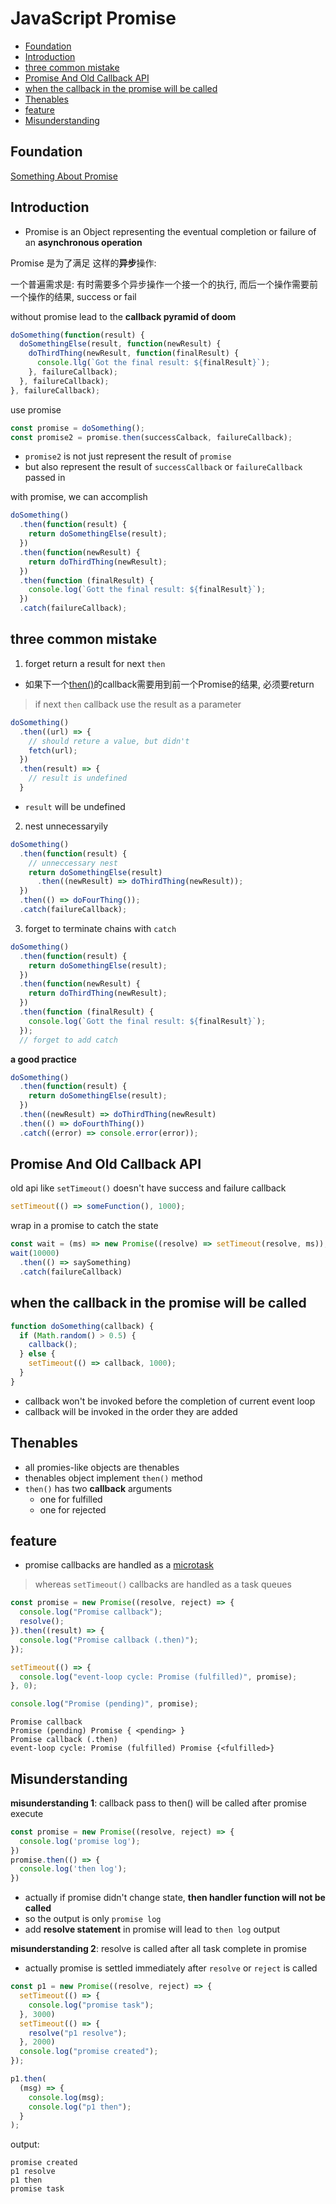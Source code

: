 # JavaScript Promise

- [Foundation](#foundation)
- [Introduction](#introduction)
- [three common mistake](#three-common-mistake)
- [Promise And Old Callback API](#promise-and-old-callback-api)
- [when the callback in the promise will be called](#when-the-callback-in-the-promise-will-be-called)
- [Thenables](#thenables)
- [feature](#feature)
- [Misunderstanding](#misunderstanding)

## Foundation

[Something About Promise](javascript-promise-foundation.md)

## Introduction

- Promise is an Object representing the eventual completion or failure of an **asynchronous operation**

Promise 是为了满足 这样的**异步**操作:

一个普遍需求是: 有时需要多个异步操作一个接一个的执行, 而后一个操作需要前一个操作的结果, success or fail

without promise lead to the **callback pyramid of doom**

```js
doSomething(function(result) {
  doSomethingElse(result, function(newResult) {
    doThirdThing(newResult, function(finalResult) {
      console.llg(`Got the final result: ${finalResult}`);
    }, failureCallback);
  }, failureCallback);
}, failureCallback);
```
use promise

```js
const promise = doSomething();
const promise2 = promise.then(successCalback, failureCallback);
```

- `promise2` is not just represent the result of `promise`
- but also represent the result of `successCallback` or `failureCallback` passed in

with promise, we can accomplish

```js
doSomething()
  .then(function(result) {
    return doSomethingElse(result);
  })
  .then(function(newResult) {
    return doThirdThing(newResult);
  })
  .then(function (finalResult) {
    console.log(`Gott the final result: ${finalResult}`);
  })
  .catch(failureCallback);
```

## three common mistake

1. forget return a result for next `then`

- 如果下一个[then()](javascript-promise-then.md)的callback需要用到前一个Promise的结果, 必须要return

> if next `then` callback use the result as a parameter

```js
doSomething()
  .then((url) => {
    // should reture a value, but didn't
    fetch(url);
  })
  .then(result) => {
    // result is undefined
  }
```

- `result` will be undefined

2. nest unnecessaryily

```js
doSomething()
  .then(function(result) {
    // unneccessary nest
    return doSomethingElse(result)
      .then((newResult) => doThirdThing(newResult));
  })
  .then(() => doFourThing());
  .catch(failureCallback);
```

3. forget to terminate chains with `catch`

```js
doSomething()
  .then(function(result) {
    return doSomethingElse(result);
  })
  .then(function(newResult) {
    return doThirdThing(newResult);
  })
  .then(function (finalResult) {
    console.log(`Gott the final result: ${finalResult}`);
  });
  // forget to add catch
```

**a good practice**

```js
doSomething()
  .then(function(result) {
    return doSomethingElse(result);
  })
  .then((newResult) => doThirdThing(newResult)
  .then(() => doFourthThing())
  .catch((error) => console.error(error));
```

## Promise And Old Callback API

old api like `setTimeout()` doesn't have success and failure callback

```js
setTimeout(() => someFunction(), 1000);
```

wrap in a promise to catch the state

```js
const wait = (ms) => new Promise((resolve) => setTimeout(resolve, ms));
wait(10000)
  .then(() => saySomething)
  .catch(failureCallback)
```

## when the callback in the promise will be called

```js
function doSomething(callback) {
  if (Math.random() > 0.5) {
    callback();
  } else {
    setTimeout(() => callback, 1000);
  }
}
```

- callback won't be invoked before the completion of current event loop 
- callback will be invoked in the order they are added

## Thenables

- all promies-like objects are thenables
- thenables object implement `then()` method
- `then()` has two **callback** arguments
  - one for fulfilled
  - one for rejected
## feature

- promise callbacks are handled as a [microtask](javascript-tasks-and-microtasks.md#microtasks)

> whereas `setTimeout()` callbacks are handled as a task queues

```js
const promise = new Promise((resolve, reject) => {
  console.log("Promise callback");
  resolve();
}).then((result) => {
  console.log("Promise callback (.then)");
});

setTimeout(() => {
  console.log("event-loop cycle: Promise (fulfilled)", promise);
}, 0);

console.log("Promise (pending)", promise);
```

```
Promise callback
Promise (pending) Promise { <pending> }
Promise callback (.then)
event-loop cycle: Promise (fulfilled) Promise {<fulfilled>}
```

## Misunderstanding

**misunderstanding 1**: callback pass to then() will be called after promise execute

```js
const promise = new Promise((resolve, reject) => {
  console.log('promise log');
})
promise.then(() => {
  console.log('then log');
})
```

- actually if promise didn't change state, **then handler function will not be called**
- so the output is only `promise log`
- add **resolve statement** in promise will lead to `then log` output

**misunderstanding 2**: resolve is called after all task complete in promise

- actually promise is settled immediately after `resolve` or `reject` is called

```js
const p1 = new Promise((resolve, reject) => {
  setTimeout(() => {
    console.log("promise task");
  }, 3000)
  setTimeout(() => {
    resolve("p1 resolve");
  }, 2000)
  console.log("promise created");
});

p1.then(
  (msg) => {
    console.log(msg);
    console.log("p1 then");
  }
);
```

output:

```
promise created
p1 resolve
p1 then
promise task
```